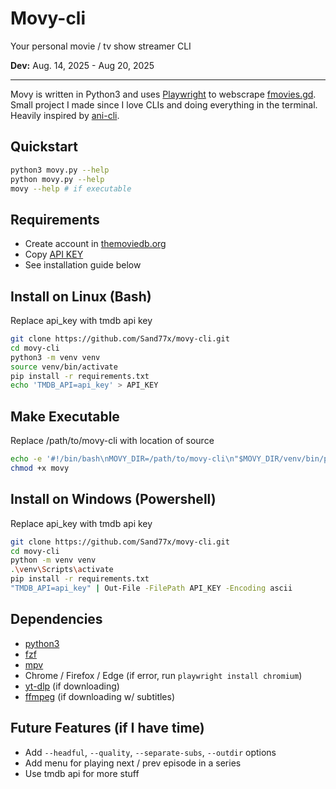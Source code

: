 # Movy-cli

Your personal movie / tv show streamer CLI  

**Dev:** Aug. 14, 2025 - Aug 20, 2025  

---
Movy is written in Python3 and uses [Playwright](https://playwright.dev/) to webscrape [fmovies.gd](https://www.fmovies.gd/). Small project I made since I love CLIs and doing everything in the terminal. Heavily inspired by [ani-cli](https://github.com/pystardust/ani-cli).
## Quickstart
```sh
python3 movy.py --help
python movy.py --help
movy --help # if executable
```
## Requirements
- Create account in [themoviedb.org](https://www.themoviedb.org/login)
- Copy [API KEY](https://www.themoviedb.org/settings/api)
- See installation guide below
## Install on Linux (Bash)
Replace api_key with tmdb api key
```sh
git clone https://github.com/Sand77x/movy-cli.git
cd movy-cli
python3 -m venv venv
source venv/bin/activate
pip install -r requirements.txt
echo 'TMDB_API=api_key' > API_KEY
```
## Make Executable
Replace /path/to/movy-cli with location of source 
```sh
echo -e '#!/bin/bash\nMOVY_DIR=/path/to/movy-cli\n"$MOVY_DIR/venv/bin/python" "$MOVY_DIR/movy.py" "$@"' > movy
chmod +x movy
```
## Install on Windows (Powershell)
Replace api_key with tmdb api key
```sh
git clone https://github.com/Sand77x/movy-cli.git
cd movy-cli
python -m venv venv
.\venv\Scripts\activate
pip install -r requirements.txt
"TMDB_API=api_key" | Out-File -FilePath API_KEY -Encoding ascii
```
## Dependencies
- [python3](https://www.python.org/downloads/)
- [fzf](https://github.com/junegunn/fzf)
- [mpv](https://mpv.io/)
- Chrome / Firefox / Edge (if error, run `playwright install chromium`)
- [yt-dlp](https://github.com/yt-dlp/yt-dlp) (if downloading)
- [ffmpeg](https://ffmpeg.org/) (if downloading w/ subtitles)
## Future Features (if I have time)
- Add `--headful`, `--quality`, `--separate-subs`, `--outdir` options
- Add menu for playing next / prev episode in a series
- Use tmdb api for more stuff
